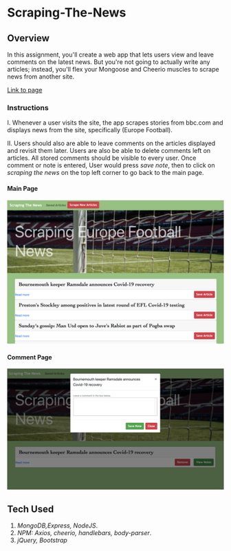 # Scraping-The-News 

## Overview
In this assignment, you'll create a web app that lets users view and leave comments on the latest news. But you're not going to actually write any articles; instead, you'll flex your Mongoose and Cheerio muscles to scrape news from another site.

[Link to page](https://secret-eyrie-74619.herokuapp.com/)


### Instructions

I. Whenever a user visits the site, the app scrapes stories from bbc.com and displays news from the site, specifically (Europe Football). 

II. Users should also are able to leave comments on the articles displayed and revisit them later. Users are also be able to delete comments left on articles. All stored comments should be visible to every user. Once comment or note is entered, User would press _save note_, then to click on _scraping the news_ on the top left corner to go back to the main page.
#### Main Page
![](public/img/main.png)

#### Comment Page
![](public/img/notes.png)

## Tech Used
1. _MongoDB,Express, NodeJS_.
2. _NPM: Axios, cheerio, handlebars, body-parser_.
3. _jQuery, Bootstrap_
